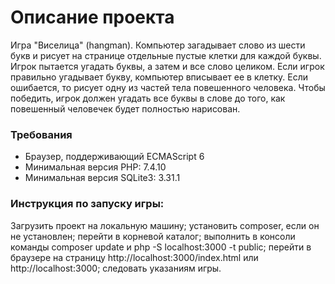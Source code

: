 # Описание проекта
Игра "Виселица" (hangman). Компьютер загадывает слово из шести букв и рисует на странице отдельные пустые клетки для каждой буквы. Игрок пытается угадать буквы, а затем и все слово целиком. Если игрок правильно угадывает букву, компьютер вписывает ее в клетку. Если ошибается, то рисует одну из частей тела повешенного человека. Чтобы победить, игрок должен угадать все буквы в слове до того, как повешенный человечек будет полностью нарисован.

### Требования
* Браузер, поддерживающий ECMAScript 6
* Минимальная версия PHP: 7.4.10
* Минимальная версия SQLite3: 3.31.1

### Инструкция по запуску игры:
Загрузить проект на локальную машину; 
установить composer, если он не установлен; 
перейти в корневой каталог; 
выполнить в консоли команды composer update и php -S localhost:3000 -t public; 
перейти в браузере на страницу http://localhost:3000/index.html или http://localhost:3000;
следовать указаниям игры.
